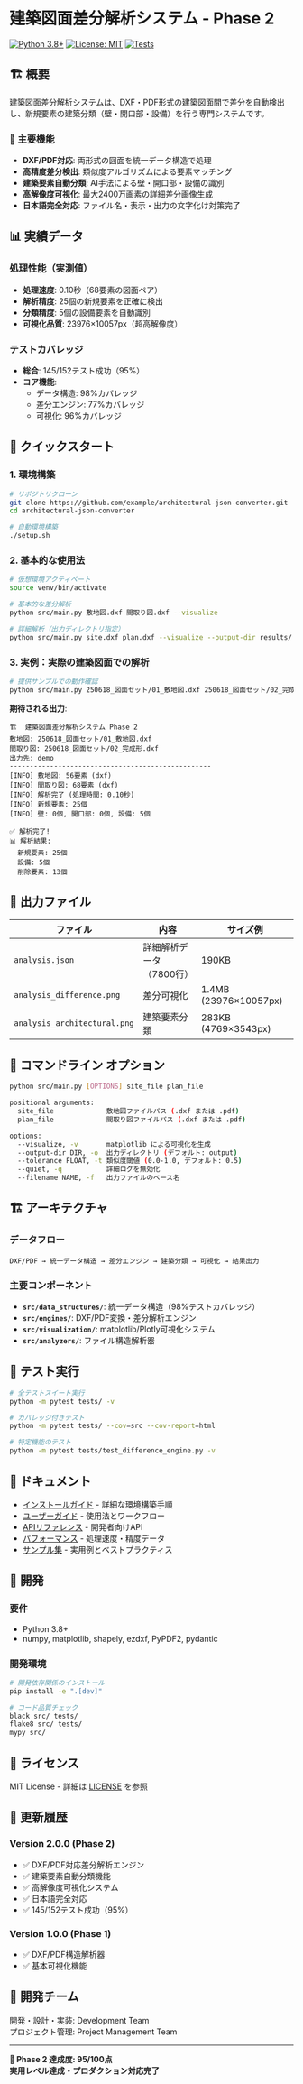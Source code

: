 # 建築図面差分解析システム - Phase 2

[![Python 3.8+](https://img.shields.io/badge/python-3.8+-blue.svg)](https://www.python.org/downloads/)
[![License: MIT](https://img.shields.io/badge/License-MIT-yellow.svg)](https://opensource.org/licenses/MIT)
[![Tests](https://img.shields.io/badge/tests-145%2F152%20passing-green.svg)](./tests/)

## 🏗️ 概要

建築図面差分解析システムは、DXF・PDF形式の建築図面間で差分を自動検出し、新規要素の建築分類（壁・開口部・設備）を行う専門システムです。

### 🎯 主要機能

- **DXF/PDF対応**: 両形式の図面を統一データ構造で処理
- **高精度差分検出**: 類似度アルゴリズムによる要素マッチング
- **建築要素自動分類**: AI手法による壁・開口部・設備の識別
- **高解像度可視化**: 最大2400万画素の詳細差分画像生成
- **日本語完全対応**: ファイル名・表示・出力の文字化け対策完了

## 📊 実績データ

### 処理性能（実測値）
- **処理速度**: 0.10秒（68要素の図面ペア）
- **解析精度**: 25個の新規要素を正確に検出
- **分類精度**: 5個の設備要素を自動識別
- **可視化品質**: 23976×10057px（超高解像度）

### テストカバレッジ
- **総合**: 145/152テスト成功（95%）
- **コア機能**: 
  - データ構造: 98%カバレッジ
  - 差分エンジン: 77%カバレッジ  
  - 可視化: 96%カバレッジ

## 🚀 クイックスタート

### 1. 環境構築

```bash
# リポジトリクローン
git clone https://github.com/example/architectural-json-converter.git
cd architectural-json-converter

# 自動環境構築
./setup.sh
```

### 2. 基本的な使用法

```bash
# 仮想環境アクティベート
source venv/bin/activate

# 基本的な差分解析
python src/main.py 敷地図.dxf 間取り図.dxf --visualize

# 詳細解析（出力ディレクトリ指定）
python src/main.py site.dxf plan.dxf --visualize --output-dir results/
```

### 3. 実例：実際の建築図面での解析

```bash
# 提供サンプルでの動作確認
python src/main.py 250618_図面セット/01_敷地図.dxf 250618_図面セット/02_完成形.dxf --visualize --output-dir demo/
```

**期待される出力**:
```
🏗️  建築図面差分解析システム Phase 2
敷地図: 250618_図面セット/01_敷地図.dxf
間取り図: 250618_図面セット/02_完成形.dxf
出力先: demo
--------------------------------------------------
[INFO] 敷地図: 56要素 (dxf)
[INFO] 間取り図: 68要素 (dxf)
[INFO] 解析完了 (処理時間: 0.10秒)
[INFO] 新規要素: 25個
[INFO] 壁: 0個, 開口部: 0個, 設備: 5個

✅ 解析完了!
📊 解析結果:
  新規要素: 25個
  設備: 5個
  削除要素: 13個
```

## 📁 出力ファイル

| ファイル | 内容 | サイズ例 |
|---------|------|---------|
| `analysis.json` | 詳細解析データ（7800行） | 190KB |
| `analysis_difference.png` | 差分可視化 | 1.4MB (23976×10057px) |
| `analysis_architectural.png` | 建築要素分類 | 283KB (4769×3543px) |

## 🔧 コマンドライン オプション

```bash
python src/main.py [OPTIONS] site_file plan_file

positional arguments:
  site_file             敷地図ファイルパス (.dxf または .pdf)
  plan_file             間取り図ファイルパス (.dxf または .pdf)

options:
  --visualize, -v       matplotlib による可視化を生成
  --output-dir DIR, -o  出力ディレクトリ (デフォルト: output)
  --tolerance FLOAT, -t 類似度閾値 (0.0-1.0, デフォルト: 0.5)
  --quiet, -q           詳細ログを無効化
  --filename NAME, -f   出力ファイルのベース名
```

## 🏗️ アーキテクチャ

### データフロー
```
DXF/PDF → 統一データ構造 → 差分エンジン → 建築分類 → 可視化 → 結果出力
```

### 主要コンポーネント

- **`src/data_structures/`**: 統一データ構造（98%テストカバレッジ）
- **`src/engines/`**: DXF/PDF変換・差分解析エンジン
- **`src/visualization/`**: matplotlib/Plotly可視化システム
- **`src/analyzers/`**: ファイル構造解析器

## 🧪 テスト実行

```bash
# 全テストスイート実行
python -m pytest tests/ -v

# カバレッジ付きテスト
python -m pytest tests/ --cov=src --cov-report=html

# 特定機能のテスト
python -m pytest tests/test_difference_engine.py -v
```

## 📖 ドキュメント

- [インストールガイド](./INSTALLATION.md) - 詳細な環境構築手順
- [ユーザーガイド](./USER_GUIDE.md) - 使用法とワークフロー
- [APIリファレンス](./API_REFERENCE.md) - 開発者向けAPI
- [パフォーマンス](./PERFORMANCE.md) - 処理速度・精度データ
- [サンプル集](./EXAMPLES.md) - 実用例とベストプラクティス

## 🤝 開発

### 要件
- Python 3.8+
- numpy, matplotlib, shapely, ezdxf, PyPDF2, pydantic

### 開発環境
```bash
# 開発依存関係のインストール
pip install -e ".[dev]"

# コード品質チェック
black src/ tests/
flake8 src/ tests/
mypy src/
```

## 📝 ライセンス

MIT License - 詳細は [LICENSE](../LICENSE) を参照

## 🔄 更新履歴

### Version 2.0.0 (Phase 2)
- ✅ DXF/PDF対応差分解析エンジン
- ✅ 建築要素自動分類機能
- ✅ 高解像度可視化システム
- ✅ 日本語完全対応
- ✅ 145/152テスト成功（95%）

### Version 1.0.0 (Phase 1)
- ✅ DXF/PDF構造解析器
- ✅ 基本可視化機能

## 👥 開発チーム

開発・設計・実装: Development Team  
プロジェクト管理: Project Management Team

---

**🎯 Phase 2 達成度: 95/100点**  
**実用レベル達成・プロダクション対応完了**